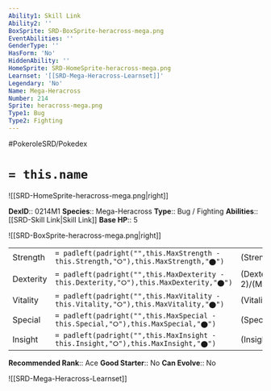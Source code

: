 ```yaml
---
Ability1: Skill Link
Ability2: ''
BoxSprite: SRD-BoxSprite-heracross-mega.png
EventAbilities: ''
GenderType: ''
HasForm: 'No'
HiddenAbility: ''
HomeSprite: SRD-HomeSprite-heracross-mega.png
Learnset: '[[SRD-Mega-Heracross-Learnset]]'
Legendary: 'No'
Name: Mega-Heracross
Number: 214
Sprite: heracross-mega.png
Type1: Bug
Type2: Fighting
---
```


#PokeroleSRD/Pokedex

# `= this.name`

![[SRD-HomeSprite-heracross-mega.png|right]]

**DexID**:: 0214M1
**Species**:: Mega-Heracross
**Type**:: Bug / Fighting
**Abilities**:: [[SRD-Skill Link|Skill Link]]
**Base HP**:: 5

![[SRD-BoxSprite-heracross-mega.png|right]]

|           |                                                                                        |                                          |
| --------- | -------------------------------------------------------------------------------------- | ---------------------------------------- |
| Strength  | `= padleft(padright("",this.MaxStrength - this.Strength,"⭘"),this.MaxStrength,"⬤")`    | (Strength::4)/(MaxStrength::9)   |
| Dexterity | `= padleft(padright("",this.MaxDexterity - this.Dexterity,"⭘"),this.MaxDexterity,"⬤")` | (Dexterity:: 2)/(MaxDexterity::5) |
| Vitality  | `= padleft(padright("",this.MaxVitality - this.Vitality,"⭘"),this.MaxVitality,"⬤")`    | (Vitality::3)/(MaxVitality::6)   |
| Special   | `= padleft(padright("",this.MaxSpecial - this.Special,"⭘"),this.MaxSpecial,"⬤")`       | (Special::1)/(MaxSpecial::2)     |
| Insight   | `= padleft(padright("",this.MaxInsight - this.Insight,"⭘"),this.MaxInsight,"⬤")`       | (Insight::3)/(MaxInsight::6)     |

**Recommended Rank**:: Ace
**Good Starter**:: No
**Can Evolve**:: No

![[SRD-Mega-Heracross-Learnset]]